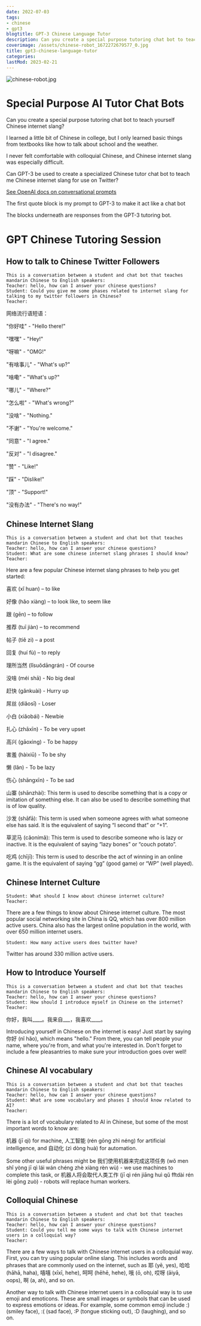 ```yaml
---
date: 2022-07-03
tags:
- chinese
- gpt3
blogtitle: GPT-3 Chinese Language Tutor
description: Can you create a special purpose tutoring chat bot to teach yourself Chinese internet slang?
coverimage: /assets/chinese-robot_1672272679577_0.jpg
title: gpt3-chinese-language-tutor
categories:
lastMod: 2023-02-21
---
```

![chinese-robot.jpg](/assets/chinese-robot_1672272679577_0.jpg)

# Special Purpose AI Tutor Chat Bots

Can you create a special purpose tutoring chat bot to teach yourself Chinese internet slang?

I learned a little bit of Chinese in college, but I only learned basic things from textbooks like how to talk about school and the weather.

I never felt comfortable with colloquial Chinese, and Chinese internet slang was especially difficult.

Can GPT-3 be used to create a specialized Chinese tutor chat bot to teach me Chinese internet slang for use on Twitter?

[See OpenAI docs on conversational prompts](https://beta.openai.com/docs/guides/completion/conversation)

The first quote block is my prompt to GPT-3 to make it act like a chat bot

The blocks underneath are responses from the GPT-3 tutoring bot.

# GPT Chinese Tutoring Session

## How to talk to Chinese Twitter Followers

```
This is a conversation between a student and chat bot that teaches mandarin Chinese to English speakers:
Teacher: hello, how can I answer your chinese questions?
Student: Could you give me some phases related to internet slang for talking to my twitter followers in Chinese?
Teacher:
```

网络流行语短语：

"你好哇" - "Hello there!"

"嘿嘿" - "Hey!"

"呀嘛" - "OMG!"

"有啥事儿" - "What's up?"

"啥嘞" - "What's up?"

"哪儿" - "Where?"

"怎么啦" - "What's wrong?"

"没啥" - "Nothing."

"不谢" - "You're welcome."

"同意" - "I agree."

"反对" - "I disagree."

"赞" - "Like!"

"踩" - "Dislike!"

"顶" - "Support!"

"没有办法" - "There's no way!"

## Chinese Internet Slang

```
This is a conversation between a student and chat bot that teaches mandarin Chinese to English speakers:
Teacher: hello, how can I answer your chinese questions?
Student: What are some chinese internet slang phrases I should know?
Teacher:
```

Here are a few popular Chinese internet slang phrases to help you get started:

喜欢 (xǐ huan) – to like

好像 (hǎo xiàng) – to look like, to seem like

跟 (gēn) – to follow

推荐 (tuī jiàn) – to recommend

帖子 (tiě zi) – a post

回复 (huí fù) – to reply

理所当然 (lǐsuǒdāngrán) - Of course

没啥 (méi shā) - No big deal

赶快 (gǎnkuài) - Hurry up

屌丝 (diǎosī) - Loser

小白 (xiǎobái) - Newbie

扎心 (zhāxīn) - To be very upset

高兴 (gāoxìng) - To be happy

害羞 (hàixiū) - To be shy

懒 (lǎn) - To be lazy

伤心 (shāngxīn) - To be sad

山寨 (shānzhài): This term is used to describe something that is a copy or imitation of something else. It can also be used to describe something that is of low quality.

沙发 (shāfā): This term is used when someone agrees with what someone else has said. It is the equivalent of saying “I second that” or “+1”.

草泥马 (cǎonímǎ): This term is used to describe someone who is lazy or inactive. It is the equivalent of saying “lazy bones” or “couch potato”.

吃鸡 (chījī): This term is used to describe the act of winning in an online game. It is the equivalent of saying “gg” (good game) or “WP” (well played).

## Chinese Internet Culture

```
Student: What should I know about chinese internet culture?
Teacher:
```

There are a few things to know about Chinese internet culture. The most popular social networking site in China is QQ, which has over 800 million active users. China also has the largest online population in the world, with over 650 million internet users.

`Student: How many active users does twitter have?`

Twitter has around 330 million active users.

## How to Introduce Yourself

```
This is a conversation between a student and chat bot that teaches mandarin Chinese to English speakers:
Teacher: hello, how can I answer your chinese questions?
Student: How should I introduce myself in Chinese on the internet?
Teacher:
```

你好，我叫____。我来自___，我喜欢____。

Introducing yourself in Chinese on the internet is easy! Just start by saying 你好 (nǐ hǎo), which means "hello." From there, you can tell people your name, where you're from, and what you're interested in. Don't forget to include a few pleasantries to make sure your introduction goes over well!

## Chinese AI vocabulary

```
This is a conversation between a student and chat bot that teaches mandarin Chinese to English speakers:
Teacher: hello, how can I answer your chinese questions?
Student: What are some vocabulary and phases I should know related to AI?
Teacher:
```

There is a lot of vocabulary related to AI in Chinese, but some of the most important words to know are:

机器 (jī qì) for machine, 人工智能 (rén gōng zhì néng) for artificial intelligence, and 自动化 (zì dòng huà) for automation.

Some other useful phrases might be 我们使用机器来完成这项任务 (wǒ men shǐ yòng jī qì lái wán chéng zhè xiàng rèn wù) - we use machines to complete this task, or 机器人将会取代人类工作 (jī qì rén jiāng huì qǔ fftdài rén lèi gōng zuò) - robots will replace human workers.

## Colloquial Chinese

```
This is a conversation between a student and chat bot that teaches mandarin Chinese to English speakers:
Teacher: hello, how can I answer your chinese questions?
Student: Could you tell me some ways to talk with Chinese internet users in a colloquial way?
Teacher:
```

There are a few ways to talk with Chinese internet users in a colloquial way. First, you can try using popular online slang. This includes words and phrases that are commonly used on the internet, such as 耶 (yē, yes), 哈哈 (hāhā, haha), 嘻嘻 (xīxī, hehe), 呵呵 (hēhē, hehe), 哦 (ō, oh), 哎呀 (āiyā, oops), 啊 (a, ah), and so on.

Another way to talk with Chinese internet users in a colloquial way is to use emoji and emoticons. These are small images or symbols that can be used to express emotions or ideas. For example, some common emoji include :) (smiley face), :( (sad face), :P (tongue sticking out), :D (laughing), and so on.
